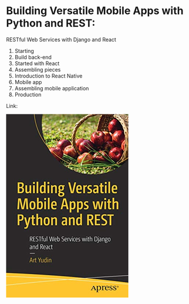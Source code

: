 # Building Versatile Mobile Apps with Python and REST:
RESTful Web Services with Django and React

1) Starting  
2) Build back-­end  
3) Started with React  
4) Assembling pieces  
5) Introduction to React Native  
6) Mobile app  
7) Assembling mobile application  
8) Production  

Link:

![](51rH8P96iVL.jpg)
